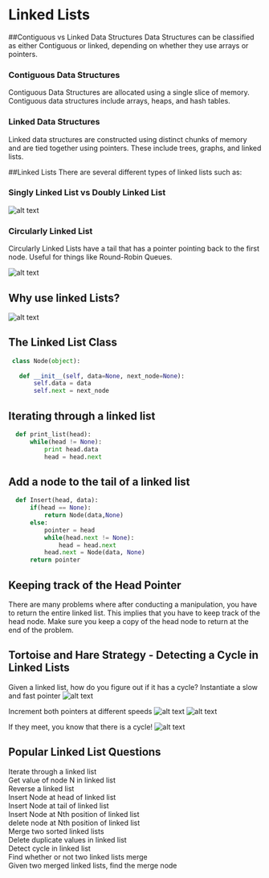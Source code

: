 # Linked Lists

##Contiguous vs Linked Data Structures
Data Structures can be classified as either Contiguous or linked, depending on whether they use arrays or pointers.

### Contiguous Data Structures
Contiguous Data Structures are allocated using a single slice of memory. Contiguous data structures include arrays, heaps, and hash tables.

### Linked Data Structures
Linked data structures are constructed using distinct chunks of memory and are tied together using pointers. These include trees, graphs, and linked lists.

##Linked Lists
There are several different types of linked lists such as:

### Singly Linked List vs Doubly Linked List

![alt text](https://cloud.githubusercontent.com/assets/7456865/19910374/8493c2b0-a05a-11e6-975c-b4ef9c0f82d8.png)

### Circularly Linked List

Circularly Linked Lists have a tail that has a pointer pointing back to the first node. Useful for things like Round-Robin Queues.

![alt text](https://cloud.githubusercontent.com/assets/7456865/19910394/a1d5e5ec-a05a-11e6-8ca2-aaeb0f8335a7.png)

## Why use linked Lists?

![alt text](https://cloud.githubusercontent.com/assets/7456865/19910299/1cf4958a-a05a-11e6-867f-44f2ffa386d1.png)

## The Linked List Class

```python
 class Node(object):
 
   def __init__(self, data=None, next_node=None):
       self.data = data
       self.next = next_node
```

## Iterating through a linked list
```python
  def print_list(head):
      while(head != None):
          print head.data
          head = head.next
```

## Add a node to the tail of a linked list
```python
  def Insert(head, data):
      if(head == None):
          return Node(data,None)
      else:
          pointer = head
          while(head.next != None):
              head = head.next
          head.next = Node(data, None)
      return pointer
```

## Keeping track of the Head Pointer
There are many problems where after conducting a manipulation, you have to return the entire linked list. This implies that you have to keep track of the head node. Make sure you keep a copy of the head node to return at the end of the problem.

## Tortoise and Hare Strategy - Detecting a Cycle in Linked Lists

Given a linked list, how do you figure out if it has a cycle?
Instantiate a slow and fast pointer
![alt text](https://cloud.githubusercontent.com/assets/7456865/19910310/2747f5ae-a05a-11e6-86d4-5bca17109c06.png)

Increment both pointers at different speeds
![alt text](https://cloud.githubusercontent.com/assets/7456865/19910315/3198f71a-a05a-11e6-80f1-c7f7187226ca.png)
![alt text](https://cloud.githubusercontent.com/assets/7456865/19910321/39f1b488-a05a-11e6-812b-38ce8991bf43.png)

If they meet, you know that there is a cycle!
![alt text](https://cloud.githubusercontent.com/assets/7456865/19910331/44b7e41e-a05a-11e6-893a-0f8a1f966909.png)

## Popular Linked List Questions
Iterate through a linked list <br>
Get value of node N in linked list<br>
Reverse a linked list<br>
Insert Node at head of linked list<br>
Insert Node at tail of linked list<br>
Insert Node at Nth position of linked list<br>
delete node at Nth position of linked list<br>
Merge two sorted linked lists<br>
Delete duplicate values in linked list<br>
Detect cycle in linked list<br>
Find whether or not two linked lists merge<br>
Given two merged linked lists, find the merge node<br>



